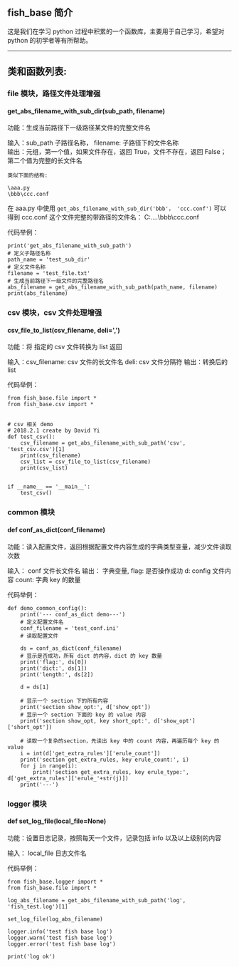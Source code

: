 ## fish_base 简介

这是我们在学习 python 过程中积累的一个函数库，主要用于自己学习，希望对 python 的初学者等有所帮助。

---

## 类和函数列表:

### file 模块，路径文件处理增强

#### get_abs_filename_with_sub_dir(sub_path, filename)

功能：生成当前路径下一级路径某文件的完整文件名<br>

输入：sub_path 子路径名称， filename: 子路径下的文件名称<br>
输出：元组，第一个值，如果文件存在，返回 True，文件不存在，返回 False；第二个值为完整的长文件名

    类似下面的结构:

    \aaa.py
    \bbb\ccc.conf

在 aaa.py 中使用 `get_abs_filename_with_sub_dir('bbb'， 'ccc.conf')` 可以得到 ccc.conf 这个文件完整的带路径的文件名： C:....\bbb\ccc.conf

代码举例：

    print('get_abs_filename_with_sub_path')
    # 定义子路径名称
    path_name = 'test_sub_dir'
    # 定义文件名称
    filename = 'test_file.txt'
    # 生成当前路径下一级文件的完整路径名
    abs_filename = get_abs_filename_with_sub_path(path_name, filename)
    print(abs_filename)

### csv 模块，csv 文件处理增强

#### csv_file_to_list(csv_filename, deli=',')

功能：将 指定的 csv 文件转换为 list 返回

输入：csv_filename: csv 文件的长文件名  deli: csv 文件分隔符
输出：转换后的 list

代码举例：

    from fish_base.file import *
    from fish_base.csv import *
    
    
    # csv 相关 demo
    # 2018.2.1 create by David Yi
    def test_csv():
        csv_filename = get_abs_filename_with_sub_path('csv', 'test_csv.csv')[1]
        print(csv_filename)
        csv_list = csv_file_to_list(csv_filename)
        print(csv_list)
    
    
    if __name__ == '__main__':
        test_csv()

### common 模块

#### def conf_as_dict(conf_filename)

功能：读入配置文件，返回根据配置文件内容生成的字典类型变量，减少文件读取次数

输入： conf 文件长文件名
输出： 字典变量, flag: 是否操作成功 d: config 文件内容 count: 字典 key 的数量

代码举例：

    def demo_common_config():
        print('--- conf_as_dict demo---')
        # 定义配置文件名
        conf_filename = 'test_conf.ini'
        # 读取配置文件
    
        ds = conf_as_dict(conf_filename)
        # 显示是否成功，所有 dict 的内容，dict 的 key 数量
        print('flag:', ds[0])
        print('dict:', ds[1])
        print('length:', ds[2])
    
        d = ds[1]
    
        # 显示一个 section 下的所有内容
        print('section show_opt:', d['show_opt'])
        # 显示一个 section 下面的 key 的 value 内容
        print('section show_opt, key short_opt:', d['show_opt']['short_opt'])
    
        # 读取一个复杂的section，先读出 key 中的 count 内容，再遍历每个 key 的 value
        i = int(d['get_extra_rules']['erule_count'])
        print('section get_extra_rules, key erule_count:', i)
        for j in range(i):
            print('section get_extra_rules, key erule_type:', d['get_extra_rules']['erule_'+str(j)])
        print('---')

### logger 模块

#### def set_log_file(local_file=None)

功能：设置日志记录，按照每天一个文件，记录包括 info 以及以上级别的内容

输入： local_file 日志文件名

代码举例：

    from fish_base.logger import *
    from fish_base.file import *
    
    log_abs_filename = get_abs_filename_with_sub_path('log', 'fish_test.log')[1]
    
    set_log_file(log_abs_filename)
    
    logger.info('test fish base log')
    logger.warn('test fish base log')
    logger.error('test fish base log')
    
    print('log ok')